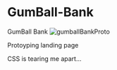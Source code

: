 # GumBall-Bank
GumBall Bank
![gumballBankProto](https://user-images.githubusercontent.com/71734708/107172270-eb5fd500-6992-11eb-93aa-02a73c64d699.png)

Protoyping landing page

CSS is tearing me apart...
